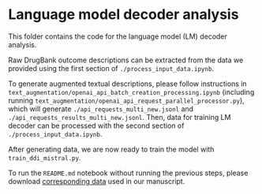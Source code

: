 # Language model decoder analysis

This folder contains the code for the language model (LM) decoder analysis. 

Raw DrugBank outcome descriptions can be extracted from the data we provided using the first section of `./process_input_data.ipynb`. 

To generate augmented textual descriptions, please follow instructions in `text_augmentation/openai_api_batch_creation_processing.ipynb` (including running `text_augmentation/openai_api_request_parallel_processor.py`), which will generate `./api_requests_multi_new.jsonl` and `./api_requests_results_multi_new.jsonl`. Then, data for training LM decoder can be processed with the second section of `./process_input_data.ipynb`.

After generating data, we are now ready to train the model with `train_ddi_mistral.py`. 

To run the `README.md` notebook without running the previous steps, please download [corresponding data](https://drive.google.com/drive/folders/1U7xMEoopJu237k_FGpJUjemd0GcF-Q8l?usp=sharing) used in our manuscript.
